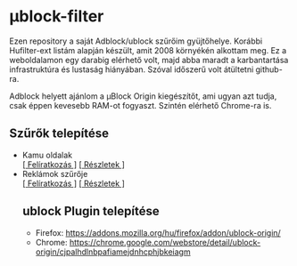 # µblock-filter

Ezen repository a saját Adblock/ublock szűrőim gyüjtőhelye. Korábbi Hufilter-ext listám alapján készült, amit 2008 környékén alkottam meg.  Ez a weboldalamon egy darabig elérhető volt, majd abba maradt a karbantartása infrastruktúra és lustaság hiányában.
Szóval időszerű volt átültetni github-ra.

Adblock helyett ajánlom a µBlock Origin kiegészítőt, ami ugyan azt tudja, csak éppen kevesebb RAM-ot fogyaszt. Szintén elérhető Chrome-ra is.


## Szűrők telepítése

<ul>
<li>Kamu oldalak<br/>
<a href="abp://subscribe/?location=https://raw.githubusercontent.com/webmaster442/ublock-filter/master/webmaster442-fakesites.txt&title=Webmaster442%20Kamu%20Oldalak%Lista">[ Felíratkozás ]</a>
<a href="https://github.com/webmaster442/ublock-filter/blob/master/dokumentumok/fakesites.md">[ Részletek ]</a>
</li>
<li>Reklámok szűrője<br/>
<a href="abp://subscribe/?location=https://raw.githubusercontent.com/webmaster442/ublock-filter/master/webmaster442-ads.txt&title=Webmaster442%20Reklam%20Blokkolok">[ Felíratkozás ]</a>
<a href="https://github.com/webmaster442/ublock-filter/blob/master/dokumentumok/valtozasok.md">[ Részletek ]</a>
</li>

## ublock Plugin telepítése 

* Firefox: https://addons.mozilla.org/hu/firefox/addon/ublock-origin/
* Chrome: https://chrome.google.com/webstore/detail/ublock-origin/cjpalhdlnbpafiamejdnhcphjbkeiagm